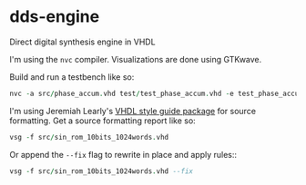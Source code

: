 # dds-engine
Direct digital synthesis engine in VHDL

I'm using the `nvc` compiler. Visualizations are done using GTKwave. 

Build and run a testbench like so:

```vhdl
nvc -a src/phase_accum.vhd test/test_phase_accum.vhd -e test_phase_accum -r -w
```

I'm using Jeremiah Learly's [VHDL style guide package](https://github.com/jeremiah-c-leary/vhdl-style-guide) for source formatting. Get a source formatting report like so: 

```vhdl
vsg -f src/sin_rom_10bits_1024words.vhd 
```

Or append the `--fix` flag to rewrite in place and apply rules:: 

```vhdl
vsg -f src/sin_rom_10bits_1024words.vhd --fix
```
